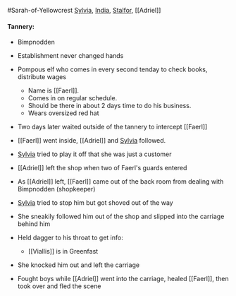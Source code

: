#Sarah-of-Yellowcrest
[Sylvia](PCs/Past/Sylvia.md), [India](PCs/Current/India.md), [Stalfor](PCs/Current/Stalfor.md), [[Adriel]]
#### Tannery:
- Bimpnodden
- Establishment never changed hands
- Pompous elf who comes in every second tenday to check books, distribute wages
	- Name is [[Faerl]].
	- Comes in on regular schedule.
	- Should be there in about 2 days time to do his business.
	- Wears oversized red hat

- Two days later waited outside of the tannery to intercept [[Faerl]]
- [[Faerl]] went inside, [[Adriel]] and [Sylvia](PCs/Past/Sylvia.md) followed.
- [Sylvia](PCs/Past/Sylvia.md) tried to play it off that she was just a customer
- [[Adriel]] left the shop when two of Faerl's guards entered
- As [[Adriel]] left, [[Faerl]] came out of the back room from dealing with Bimpnodden (shopkeeper)
- [Sylvia](PCs/Past/Sylvia.md) tried to stop him but got shoved out of the way
- She sneakily followed him out of the shop and slipped into the carriage behind him
- Held dagger to his throat to get info:
	- [[Viallis]] is in Greenfast
- She knocked him out and left the carriage
- Fought boys while [[Adriel]] went into the carriage, healed [[Faerl]], then took over and fled the scene